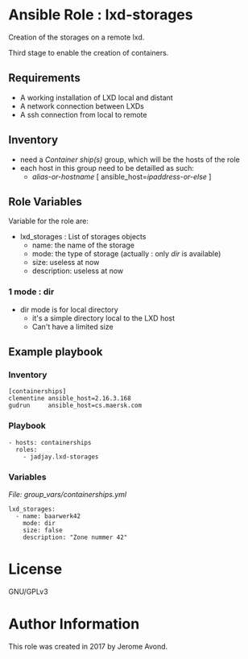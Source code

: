 # Ansible Role : lxd-storages

Creation of the storages on a remote lxd.

Third stage to enable the creation of containers.

## Requirements

- A working installation of LXD local and distant
- A network connection between LXDs
- A ssh connection from local to remote

## Inventory

- need a _Container ship(s)_ group, which will be the hosts of the role
- each host in this group need to be detailled as such:
  - _alias-or-hostname_ [ ansible_host=_ipaddress-or-else_ ]

## Role Variables

Variable for the role are:

- lxd_storages : List of storages objects
  - name: the name of the storage
  - mode: the type of storage (actually : only *dir* is available)
  - size: useless at now
  - description: useless at now

### 1 mode : dir

- dir mode is for local directory 
  - it's a simple directory local to the LXD host
  - Can't have a limited size

## Example playbook

### Inventory

```
[containerships]
clementine ansible_host=2.16.3.168
gudrun     ansible_host=cs.maersk.com
```

### Playbook

```
- hosts: containerships
  roles:
    - jadjay.lxd-storages
```

### Variables

*File: group_vars/containerships.yml*
```
lxd_storages:
  - name: baarwerk42
    mode: dir
    size: false
    description: "Zone nummer 42"
```

# License

GNU/GPLv3

# Author Information

This role was created in 2017 by Jerome Avond.


